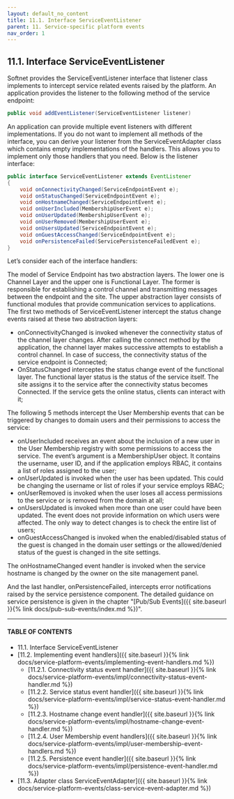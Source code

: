 ```yaml
---
layout: default_no_content
title: 11.1. Interface ServiceEventListener
parent: 11. Service-specific platform events
nav_order: 1
---
```


## 11.1. Interface ServiceEventListener

Softnet provides the <span class="datatype">ServiceEventListener</span> interface that listener class implements to intercept service related events raised by the platform. An application provides the listener to the following method of the service endpoint:
```java
public void addEventListener(ServiceEventListener listener)
```
An application can provide multiple event listeners with different implementations. If you do not want to implement all methods of the interface, you can derive your listener from the <span class="datatype">ServiceEventAdapter</span> class which contains empty implementations of the handlers. This allows you to implement only those handlers that you need. Below is the listener interface:
```java
public interface ServiceEventListener extends EventListener
{	
	void onConnectivityChanged(ServiceEndpointEvent e);
	void onStatusChanged(ServiceEndpointEvent e);
	void onHostnameChanged(ServiceEndpointEvent e);
	void onUserIncluded(MembershipUserEvent e);
	void onUserUpdated(MembershipUserEvent e);
	void onUserRemoved(MembershipUserEvent e);
	void onUsersUpdated(ServiceEndpointEvent e);
	void onGuestAccessChanged(ServiceEndpointEvent e);
	void onPersistenceFailed(ServicePersistenceFailedEvent e);
}
```

Let’s consider each of the interface handlers:  

The model of Service Endpoint has two abstraction layers. The lower one is Channel Layer and the upper one is Functional Layer. The former is responsible for establishing a control channel and transmitting messages between the endpoint and the site. The upper abstraction layer consists of functional modules that provide communication services to applications. The first two methods of <span class="datatype">ServiceEventListener</span> intercept the status change events raised at these two abstraction layers:  
- <span class="method">onConnectivityChanged</span> is invoked whenever the connectivity status of the channel layer changes. After calling the connect method by the application, the channel layer makes successive attempts to establish a control channel. In case of success, the connectivity status of the service endpoint is Connected;
- <span class="method">OnStatusChanged</span> interceptes the status change event of the functional layer. The functional layer status is the status of the service itself. The site assigns it to the service after the connectivity status becomes Connected. If the service gets the online status, clients can interact with it;  

The following 5 methods intercept the User Membership events that can be triggered by changes to domain users and their permissions to access the service:
- <span class="method">onUserIncluded</span> receives an event about the inclusion of a new user in the User Membership registry with some permissions to access the service. The event’s argument is a MembershipUser object. It contains the username, user ID, and if the application employs RBAC, it contains a list of roles assigned to the user;
- <span class="method">onUserUpdated</span> is invoked when the user has been updated. This could be changing the username or list of roles if your service employs RBAC;
- <span class="method">onUserRemoved</span> is invoked when the user loses all access permissions to the service or is removed from the domain at all;
- <span class="method">onUsersUpdated</span> is invoked when more than one user could have been updated. The event does not provide information on which users were affected. The only way to detect changes is to check the entire list of users;
- <span class="method">onGuestAccessChanged</span> is invoked when the enabled/disabled status of the guest is changed in the domain user settings or the allowed/denied status of the guest is changed in the site settings.  

The <span class="method">onHostnameChanged</span> event handler is invoked when the service hostname is changed by the owner on the site management panel.  

And the last handler, <span class="method">onPersistenceFailed</span>, intercepts error notifications raised by the service persistence component. The detailed guidance on service persistence is given in the chapter "[Pub/Sub Events]({{ site.baseurl }}{% link docs/pub-sub-events/index.md %})".

---
#### TABLE OF CONTENTS
* 11.1. Interface ServiceEventListener
* [11.2. Implementing event handlers]({{ site.baseurl }}{% link docs/service-platform-events/implementing-event-handlers.md %})
	* [11.2.1. Connectivity status event handler]({{ site.baseurl }}{% link docs/service-platform-events/impl/connectivity-status-event-handler.md %})
	* [11.2.2. Service status event handler]({{ site.baseurl }}{% link docs/service-platform-events/impl/service-status-event-handler.md %})
	* [11.2.3. Hostname change event handler]({{ site.baseurl }}{% link docs/service-platform-events/impl/hostname-change-event-handler.md %})
	* [11.2.4. User Membership event handlers]({{ site.baseurl }}{% link docs/service-platform-events/impl/user-membership-event-handlers.md %})
	* [11.2.5. Persistence event handler]({{ site.baseurl }}{% link docs/service-platform-events/impl/persistence-event-handler.md %})
* [11.3. Adapter class ServiceEventAdapter]({{ site.baseurl }}{% link docs/service-platform-events/class-service-event-adapter.md %})